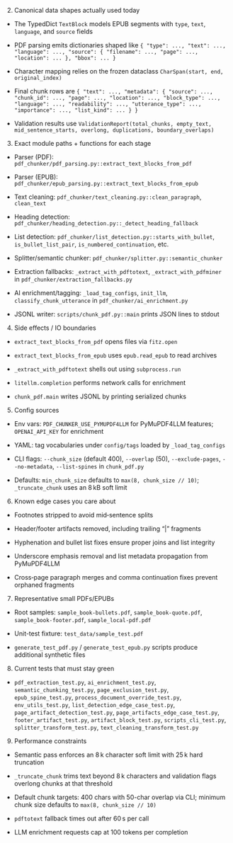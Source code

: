 2. Canonical data shapes actually used today  
- The TypedDict `TextBlock` models EPUB segments with `type`, `text`, `language`, and `source` fields

- PDF parsing emits dictionaries shaped like `{ "type": ..., "text": ..., "language": ..., "source": { "filename": ..., "page": ..., "location": ... }, "bbox": ... }`

- Character mapping relies on the frozen dataclass `CharSpan(start, end, original_index)`

- Final chunk rows are `{ "text": ..., "metadata": { "source": ..., "chunk_id": ..., "page": ..., "location": ..., "block_type": ..., "language": ..., "readability": ..., "utterance_type": ..., "importance": ..., "list_kind": ... } }`

- Validation results use `ValidationReport(total_chunks, empty_text, mid_sentence_starts, overlong, duplications, boundary_overlaps)`


3. Exact module paths + functions for each stage  
- Parser (PDF): `pdf_chunker/pdf_parsing.py::extract_text_blocks_from_pdf`

- Parser (EPUB): `pdf_chunker/epub_parsing.py::extract_text_blocks_from_epub`

- Text cleaning: `pdf_chunker/text_cleaning.py::clean_paragraph`, `clean_text`

- Heading detection: `pdf_chunker/heading_detection.py::_detect_heading_fallback`

- List detection: `pdf_chunker/list_detection.py::starts_with_bullet`, `is_bullet_list_pair`, `is_numbered_continuation`, etc.

- Splitter/semantic chunker: `pdf_chunker/splitter.py::semantic_chunker`

- Extraction fallbacks: `_extract_with_pdftotext`, `_extract_with_pdfminer` in `pdf_chunker/extraction_fallbacks.py`

- AI enrichment/tagging: `_load_tag_configs`, `init_llm`, `classify_chunk_utterance` in `pdf_chunker/ai_enrichment.py`

- JSONL writer: `scripts/chunk_pdf.py::main` prints JSON lines to stdout


4. Side effects / IO boundaries  
- `extract_text_blocks_from_pdf` opens files via `fitz.open`

- `extract_text_blocks_from_epub` uses `epub.read_epub` to read archives

- `_extract_with_pdftotext` shells out using `subprocess.run`

- `litellm.completion` performs network calls for enrichment

- `chunk_pdf.main` writes JSONL by printing serialized chunks


5. Config sources  
- Env vars: `PDF_CHUNKER_USE_PYMUPDF4LLM` for PyMuPDF4LLM features; `OPENAI_API_KEY` for enrichment

- YAML: tag vocabularies under `config/tags` loaded by `_load_tag_configs`

- CLI flags: `--chunk_size` (default 400), `--overlap` (50), `--exclude-pages`, `--no-metadata`, `--list-spines` in `chunk_pdf.py`

- Defaults: `min_chunk_size` defaults to `max(8, chunk_size // 10)`; `_truncate_chunk` uses an 8 kB soft limit


6. Known edge cases you care about  
- Footnotes stripped to avoid mid‑sentence splits

- Header/footer artifacts removed, including trailing “|” fragments

- Hyphenation and bullet list fixes ensure proper joins and list integrity

- Underscore emphasis removal and list metadata propagation from PyMuPDF4LLM

- Cross‑page paragraph merges and comma continuation fixes prevent orphaned fragments


7. Representative small PDFs/EPUBs  
- Root samples: `sample_book-bullets.pdf`, `sample_book-quote.pdf`, `sample_book-footer.pdf`, `sample_local-pdf.pdf`

- Unit-test fixture: `test_data/sample_test.pdf`

- `generate_test_pdf.py` / `generate_test_epub.py` scripts produce additional synthetic files


8. Current tests that must stay green  
- `pdf_extraction_test.py`, `ai_enrichment_test.py`, `semantic_chunking_test.py`, `page_exclusion_test.py`, `epub_spine_test.py`, `process_document_override_test.py`, `env_utils_test.py`, `list_detection_edge_case_test.py`, `page_artifact_detection_test.py`, `page_artifacts_edge_case_test.py`, `footer_artifact_test.py`, `artifact_block_test.py`, `scripts_cli_test.py`, `splitter_transform_test.py`, `text_cleaning_transform_test.py`


9. Performance constraints  
- Semantic pass enforces an 8 k character soft limit with 25 k hard truncation

- `_truncate_chunk` trims text beyond 8 k characters and validation flags overlong chunks at that threshold

- Default chunk targets: 400 chars with 50-char overlap via CLI; minimum chunk size defaults to `max(8, chunk_size // 10)`

- `pdftotext` fallback times out after 60 s per call

- LLM enrichment requests cap at 100 tokens per completion

